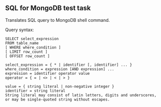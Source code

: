 ## SQL for MongoDB test task

Translates SQL query to MongoDB shell command.

Query syntax:

    SELECT select_expression
    FROM table_name
    [ WHERE where_condition ]
    [ LIMIT row_count ]
    [ OFFSET row_count ]
    
    select_expression = { * | identifier [, identifier] ... }
    where_condition = expression [AND expression] ...
    expression = identifier operator value
    operator = { = | <> | < | > }
    
    value = { string literal | non-negative integer }
    identifier = string literal
    String literal may consist of latin letters, digits and underscores, or may be single-quoted string without escapes.